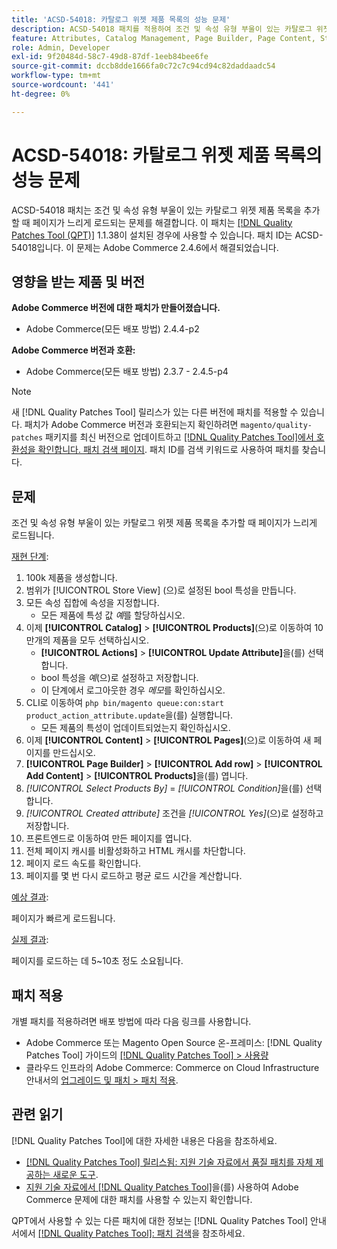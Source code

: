 ```yaml
---
title: 'ACSD-54018: 카탈로그 위젯 제품 목록의 성능 문제'
description: ACSD-54018 패치를 적용하여 조건 및 속성 유형 부울이 있는 카탈로그 위젯 제품 목록을 추가할 때 페이지가 느리게 로드되는 Adobe Commerce 문제를 해결합니다.
feature: Attributes, Catalog Management, Page Builder, Page Content, Storefront
role: Admin, Developer
exl-id: 9f20484d-58c7-49d8-87df-1eeb84bee6fe
source-git-commit: dccb8dde1666fa0c72c7c94cd94c82daddaadc54
workflow-type: tm+mt
source-wordcount: '441'
ht-degree: 0%

---
```


# ACSD-54018: 카탈로그 위젯 제품 목록의 성능 문제

ACSD-54018 패치는 조건 및 속성 유형 부울이 있는 카탈로그 위젯 제품 목록을 추가할 때 페이지가 느리게 로드되는 문제를 해결합니다. 이 패치는 [[!DNL Quality Patches Tool (QPT)]](/help/announcements/adobe-commerce-announcements/magento-quality-patches-released-new-tool-to-self-serve-quality-patches.md) 1.1.38이 설치된 경우에 사용할 수 있습니다. 패치 ID는 ACSD-54018입니다. 이 문제는 Adobe Commerce 2.4.6에서 해결되었습니다.

## 영향을 받는 제품 및 버전

**Adobe Commerce 버전에 대한 패치가 만들어졌습니다.**

* Adobe Commerce(모든 배포 방법) 2.4.4-p2

**Adobe Commerce 버전과 호환:**

* Adobe Commerce(모든 배포 방법) 2.3.7 - 2.4.5-p4

>[!NOTE]
>
>새 [!DNL Quality Patches Tool] 릴리스가 있는 다른 버전에 패치를 적용할 수 있습니다. 패치가 Adobe Commerce 버전과 호환되는지 확인하려면 `magento/quality-patches` 패키지를 최신 버전으로 업데이트하고 [[!DNL Quality Patches Tool]에서 호환성을 확인합니다. 패치 검색 페이지](https://experienceleague.adobe.com/tools/commerce-quality-patches/index.html). 패치 ID를 검색 키워드로 사용하여 패치를 찾습니다.

## 문제

조건 및 속성 유형 부울이 있는 카탈로그 위젯 제품 목록을 추가할 때 페이지가 느리게 로드됩니다.

<u>재현 단계</u>:

1. 100k 제품을 생성합니다.
1. 범위가 [!UICONTROL Store View] (으)로 설정된 bool 특성을 만듭니다.
1. 모든 속성 집합에 속성을 지정합니다.
   * 모든 제품에 특성 값 *예*&#x200B;를 할당하십시오.
1. 이제 **[!UICONTROL Catalog]** > **[!UICONTROL Products]**(으)로 이동하여 10만개의 제품을 모두 선택하십시오.
   * **[!UICONTROL Actions]** > **[!UICONTROL Update Attribute]**&#x200B;을(를) 선택합니다.
   * bool 특성을 *예*(으)로 설정하고 저장합니다.
   * 이 단계에서 로그아웃한 경우 *메모*&#x200B;를 확인하십시오.
1. CLI로 이동하여 `php bin/magento queue:con:start product_action_attribute.update`을(를) 실행합니다.
   * 모든 제품의 특성이 업데이트되었는지 확인하십시오.
1. 이제 **[!UICONTROL Content]** > **[!UICONTROL Pages]**(으)로 이동하여 새 페이지를 만드십시오.
1. **[!UICONTROL Page Builder]** > **[!UICONTROL Add row]** > **[!UICONTROL Add Content]** > **[!UICONTROL Products]**&#x200B;을(를) 엽니다.
1. *[!UICONTROL Select Products By]* = *[!UICONTROL Condition]*&#x200B;을(를) 선택합니다.
1. *[!UICONTROL Created attribute]* 조건을 *[!UICONTROL Yes]*(으)로 설정하고 저장합니다.
1. 프론트엔드로 이동하여 만든 페이지를 엽니다.
1. 전체 페이지 캐시를 비활성화하고 HTML 캐시를 차단합니다.
1. 페이지 로드 속도를 확인합니다.
1. 페이지를 몇 번 다시 로드하고 평균 로드 시간을 계산합니다.

<u>예상 결과</u>:

페이지가 빠르게 로드됩니다.

<u>실제 결과</u>:

페이지를 로드하는 데 5~10초 정도 소요됩니다.

## 패치 적용

개별 패치를 적용하려면 배포 방법에 따라 다음 링크를 사용합니다.

* Adobe Commerce 또는 Magento Open Source 온-프레미스: [!DNL Quality Patches Tool] 가이드의 [[!DNL Quality Patches Tool] > 사용량](https://experienceleague.adobe.com/docs/commerce-operations/tools/quality-patches-tool/usage.html)
* 클라우드 인프라의 Adobe Commerce: Commerce on Cloud Infrastructure 안내서의 [업그레이드 및 패치 > 패치 적용](https://experienceleague.adobe.com/docs/commerce-cloud-service/user-guide/develop/upgrade/apply-patches.html).

## 관련 읽기

[!DNL Quality Patches Tool]에 대한 자세한 내용은 다음을 참조하세요.

* [[!DNL Quality Patches Tool] 릴리스됨: 지원 기술 자료에서 품질 패치를 자체 제공하는 새로운 도구](/help/announcements/adobe-commerce-announcements/magento-quality-patches-released-new-tool-to-self-serve-quality-patches.md).
* [지원 기술 자료에서  [!DNL Quality Patches Tool]](/help/support-tools/patches-available-in-qpt-tool/check-patch-for-magento-issue-with-magento-quality-patches.md)을(를) 사용하여 Adobe Commerce 문제에 대한 패치를 사용할 수 있는지 확인합니다.

QPT에서 사용할 수 있는 다른 패치에 대한 정보는 [!DNL Quality Patches Tool] 안내서에서 [[!DNL Quality Patches Tool]: 패치 검색](https://experienceleague.adobe.com/tools/commerce-quality-patches/index.html)을 참조하세요.
